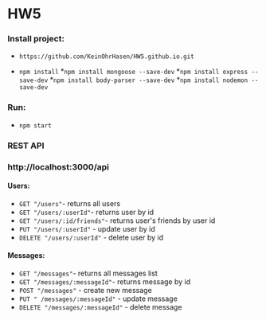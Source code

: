 # HW5

 ### Install project:
 * ```https://github.com/KeinOhrHasen/HW5.github.io.git```

 * ```npm install```
 *```npm install mongoose --save-dev```
 *```npm install express --save-dev```
 *```npm install body-parser --save-dev```
 *```npm install nodemon --save-dev```
 
 ### Run:
 * ```npm start```
 
 
 ### REST API
 ### http://localhost:3000/api
 

#### Users:
 - `GET "/users"`- returns all users 
 - `GET "/users/:userId"`- returns user by id 
 - `GET "/users/:id/friends"`- returns user's friends by user id 
 - `PUT "/users/:userId"` - update user by id
 - `DELETE "/users/:userId"` - delete user by id  

#### Messages:
 - `GET "/messages"`- returns all messages list
 - `GET "/messages/:messageId"`- returns message by id 
 - `POST "/messages"` - create new message
 - `PUT " /messages/:messageId"` - update message
 - `DELETE "/messages/:messageId"` - delete message 
 
 
